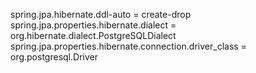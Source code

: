 spring.jpa.hibernate.ddl-auto = create-drop
spring.jpa.properties.hibernate.dialect = org.hibernate.dialect.PostgreSQLDialect
spring.jpa.properties.hibernate.connection.driver_class = org.postgresql.Driver